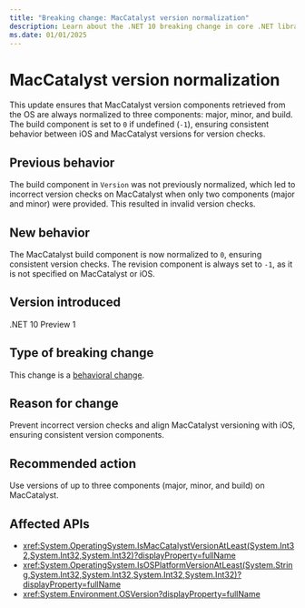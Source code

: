 ```yaml
---
title: "Breaking change: MacCatalyst version normalization"
description: Learn about the .NET 10 breaking change in core .NET libraries where MacCatalyst version components are normalized.
ms.date: 01/01/2025
---
```


# MacCatalyst version normalization

This update ensures that MacCatalyst version components retrieved from the OS are always normalized to three components: major, minor, and build. The build component is set to `0` if undefined (`-1`), ensuring consistent behavior between iOS and MacCatalyst versions for version checks.

## Previous behavior

The build component in `Version` was not previously normalized, which led to incorrect version checks on MacCatalyst when only two components (major and minor) were provided. This resulted in invalid version checks.

## New behavior

The MacCatalyst build component is now normalized to `0`, ensuring consistent version checks. The revision component is always set to `-1`, as it is not specified on MacCatalyst or iOS.

## Version introduced

.NET 10 Preview 1

## Type of breaking change

This change is a [behavioral change](../../categories.md#behavioral-change).

## Reason for change

Prevent incorrect version checks and align MacCatalyst versioning with iOS, ensuring consistent version components.

## Recommended action

Use versions of up to three components (major, minor, and build) on MacCatalyst.

## Affected APIs

- <xref:System.OperatingSystem.IsMacCatalystVersionAtLeast(System.Int32,System.Int32,System.Int32)?displayProperty=fullName>
- <xref:System.OperatingSystem.IsOSPlatformVersionAtLeast(System.String,System.Int32,System.Int32,System.Int32,System.Int32)?displayProperty=fullName>
- <xref:System.Environment.OSVersion?displayProperty=fullName>
